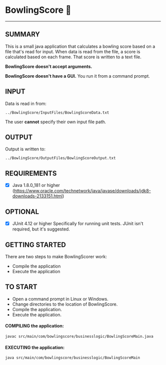 # BowlingScore :bowling:
------------------------

SUMMARY
-------
This is a small java application that calculates a bowling score based on a file that's read for input. When data is read from the file, a score is calculated based on each frame. 
That score is written to a text file.

__BowlingScore doesn't accept arguments.__ 

__BowlingScore doesn't have a GUI.__ You run it from a command prompt.

INPUT
-----
Data is read in from:

```../BowlingScore/InputFiles/BowlingScoreData.txt```

The user __cannot__ specify their own input file path.



OUTPUT
------
Output is written to: 

```../BowlingScore/OutputFiles/BowlingScoreOutput.txt```


REQUIREMENTS
------------
 - [X] Java 1.8.0_181 or higher 
(https://www.oracle.com/technetwork/java/javase/downloads/jdk8-downloads-2133151.html)


OPTIONAL
--------
 - [X] JUnit 4.12 or higher
Specifically for running unit tests. JUnit isn't required, but it's suggested. 


GETTING STARTED
---------------
There are two steps to make BowlingScorer work:
 - Compile the application
 - Execute the application


TO START
--------
 - Open a command prompt in Linux or Windows.
 - Change directories to the location of BowlingScore.
 - Compile the application.
 - Execute the application.


<h4>COMPILING the application:</h4>

```javac src/main/com/bowlingscore/businesslogic/BowlingScoreMain.java```


<h4>EXECUTING the application:</h4>

```java src/main/com/bowlingscore/businesslogic/BowlingScoreMain```

